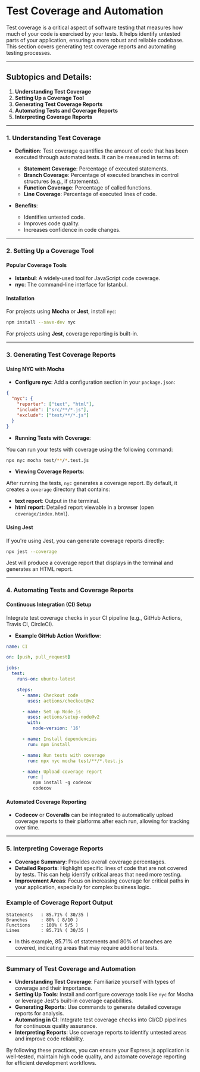# **Test Coverage and Automation**

Test coverage is a critical aspect of software testing that measures how much of your code is exercised by your tests. It helps identify untested parts of your application, ensuring a more robust and reliable codebase. This section covers generating test coverage reports and automating testing processes.

---

## **Subtopics and Details:**

1. **Understanding Test Coverage**
2. **Setting Up a Coverage Tool**
3. **Generating Test Coverage Reports**
4. **Automating Tests and Coverage Reports**
5. **Interpreting Coverage Reports**

---

### **1. Understanding Test Coverage**

- **Definition**: Test coverage quantifies the amount of code that has been executed through automated tests. It can be measured in terms of:
  - **Statement Coverage**: Percentage of executed statements.
  - **Branch Coverage**: Percentage of executed branches in control structures (e.g., if statements).
  - **Function Coverage**: Percentage of called functions.
  - **Line Coverage**: Percentage of executed lines of code.

- **Benefits**:
  - Identifies untested code.
  - Improves code quality.
  - Increases confidence in code changes.

---

### **2. Setting Up a Coverage Tool**

#### **Popular Coverage Tools**

- **Istanbul**: A widely-used tool for JavaScript code coverage.
- **nyc**: The command-line interface for Istanbul.

#### **Installation**

For projects using **Mocha** or **Jest**, install `nyc`:

```bash
npm install --save-dev nyc
```

For projects using **Jest**, coverage reporting is built-in.

---

### **3. Generating Test Coverage Reports**

#### **Using NYC with Mocha**

- **Configure nyc**: Add a configuration section in your `package.json`:

```json
{
  "nyc": {
    "reporter": ["text", "html"],
    "include": ["src/**/*.js"],
    "exclude": ["test/**/*.js"]
  }
}
```

- **Running Tests with Coverage**:

You can run your tests with coverage using the following command:

```bash
npx nyc mocha test/**/*.test.js
```

- **Viewing Coverage Reports**:

After running the tests, `nyc` generates a coverage report. By default, it creates a `coverage` directory that contains:

- **text report**: Output in the terminal.
- **html report**: Detailed report viewable in a browser (open `coverage/index.html`).

#### **Using Jest**

If you're using Jest, you can generate coverage reports directly:

```bash
npx jest --coverage
```

Jest will produce a coverage report that displays in the terminal and generates an HTML report.

---

### **4. Automating Tests and Coverage Reports**

#### **Continuous Integration (CI) Setup**

Integrate test coverage checks in your CI pipeline (e.g., GitHub Actions, Travis CI, CircleCI).

- **Example GitHub Action Workflow**:

```yaml
name: CI

on: [push, pull_request]

jobs:
  test:
    runs-on: ubuntu-latest

    steps:
      - name: Checkout code
        uses: actions/checkout@v2

      - name: Set up Node.js
        uses: actions/setup-node@v2
        with:
          node-version: '16'

      - name: Install dependencies
        run: npm install

      - name: Run tests with coverage
        run: npx nyc mocha test/**/*.test.js

      - name: Upload coverage report
        run: |
          npm install -g codecov
          codecov
```

#### **Automated Coverage Reporting**

- **Codecov** or **Coveralls** can be integrated to automatically upload coverage reports to their platforms after each run, allowing for tracking over time.

---

### **5. Interpreting Coverage Reports**

- **Coverage Summary**: Provides overall coverage percentages.
- **Detailed Reports**: Highlight specific lines of code that are not covered by tests. This can help identify critical areas that need more testing.
- **Improvement Areas**: Focus on increasing coverage for critical paths in your application, especially for complex business logic.

### **Example of Coverage Report Output**

```plaintext
Statements   : 85.71% ( 30/35 )
Branches     : 80% ( 8/10 )
Functions    : 100% ( 5/5 )
Lines        : 85.71% ( 30/35 )
```

- In this example, 85.71% of statements and 80% of branches are covered, indicating areas that may require additional tests.

---

### **Summary of Test Coverage and Automation**

- **Understanding Test Coverage**: Familiarize yourself with types of coverage and their importance.
- **Setting Up Tools**: Install and configure coverage tools like `nyc` for Mocha or leverage Jest's built-in coverage capabilities.
- **Generating Reports**: Use commands to generate detailed coverage reports for analysis.
- **Automating in CI**: Integrate test coverage checks into CI/CD pipelines for continuous quality assurance.
- **Interpreting Reports**: Use coverage reports to identify untested areas and improve code reliability.

By following these practices, you can ensure your Express.js application is well-tested, maintain high code quality, and automate coverage reporting for efficient development workflows.
